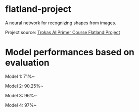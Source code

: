 # flatland-project

A neural network for recognizing shapes from images.

Project source: [Trokas AI Primer Course Flatland Project](https://trokas.github.io/ai_primer/Flatland.html)

# Model performances based on evaluation
Model 1: 71%~

Model 2: 90.25%~

Model 3: 96%~

Model 4: 97%~
